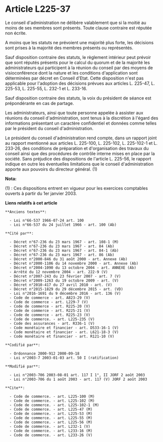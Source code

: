 # Article L225-37

Le conseil d'administration ne délibère valablement que si la moitié au moins de ses membres sont présents. Toute clause
contraire est réputée non écrite.

A moins que les statuts ne prévoient une majorité plus forte, les décisions sont prises à la majorité des membres présents ou
représentés.

Sauf disposition contraire des statuts, le règlement intérieur peut prévoir que sont réputés présents pour le calcul du
quorum et de la majorité les administrateurs qui participent à la réunion du conseil par des moyens de visioconférence dont
la nature et les conditions d'application sont déterminées par décret en Conseil d'Etat. Cette disposition n'est pas
applicable pour l'adoption des décisions prévues aux articles L. 225-47, L. 225-53, L. 225-55, L. 232-1 et L. 233-16. 

Sauf disposition contraire des statuts, la voix du président de séance est prépondérante en cas de partage.

Les administrateurs, ainsi que toute personne appelée à assister aux réunions du conseil d'administration, sont tenus à la
discrétion à l'égard des informations présentant un caractère confidentiel et données comme telles par le président du
conseil d'administration.

Le président du conseil d'administration rend compte, dans un rapport joint au rapport mentionné aux articles L. 225-100, L.
225-102, L. 225-102-1 et L. 233-26, des conditions de préparation et d'organisation des travaux du conseil ainsi que des
procédures de contrôle interne mises en place par la société. Sans préjudice des dispositions de l'article L. 225-56, le
rapport indique en outre les éventuelles limitations que le conseil d'administration apporte aux pouvoirs du directeur
général. (1)

**Nota:**

(1) : Ces dispositions entrent en vigueur pour les exercices comptables ouverts à partir du 1er janvier 2003.

**Liens relatifs à cet article**

	**Anciens textes**:

	  - Loi n°66-537 1966-07-24 art. 100
	  - Loi n°66-537 du 24 juillet 1966 - art. 100 (Ab)

	**Cité par**:

	  - Décret n°67-236 du 23 mars 1967 - art. 108-1 (M)
	  - Décret n°67-236 du 23 mars 1967 - art. 84 (Ab)
	  - Décret n°67-236 du 23 mars 1967 - art. 84-1 (Ab)
	  - Décret n°67-236 du 23 mars 1967 - art. 86 (Ab)
	  - Décret n°2000-846 du 31 août 2000 - art. Annexe (Ab)
	  - Décret n°2000-1106 du 14 novembre 2000 - art. Annexe (Ab)
	  - Décret n°2004-1090 du 13 octobre 2004 - art. ANNEXE (Ab)
	  - Arrêté du 12 novembre 2004 - art. 222-9 (V)
	  - Décret n°2007-243 du 23 février 2007 - art. 7 (V)
	  - Décret n°2009-1263 du 19 octobre 2009 - art. (V)
	  - Décret n°2010-417 du 27 avril 2010 - art. (V)
	  - Décret n°2015-1829 du 29 décembre 2015 - art. (VD)
	  - Loi n°2016-1691 du 9 décembre 2016 - art. 136 (V)
	  - Code de commerce - art. A823-29 (V)
	  - Code de commerce - art. L229-7 (V)
	  - Code de commerce - art. R225-20 (V)
	  - Code de commerce - art. R225-21 (V)
	  - Code de commerce - art. R225-23 (V)
	  - Code de commerce. - art. L225-235 (V)
	  - Code des assurances - art. R336-1 (V)
	  - Code monétaire et financier - art. D533-16-1 (V)
	  - Code monétaire et financier - art. L621-18-3 (V)
	  - Code monétaire et financier - art. R121-10 (V)

	**Codifié par**:

	  - Ordonnance 2000-912 2000-09-18
	  - Loi n°2003-7 2003-01-03 art. 50 I (ratification)

	**Modifié par**:

	  - Loi n°2003-706 2003-08-01 art. 117 I 1°, II JORF 2 août 2003
	  - Loi n°2003-706 du 1 août 2003 - art. 117 (V) JORF 2 août 2003

	**Cite**:

	  - Code de commerce. - art. L225-100 (M)
	  - Code de commerce. - art. L225-102 (M)
	  - Code de commerce. - art. L225-102-1 (M)
	  - Code de commerce. - art. L225-47 (M)
	  - Code de commerce. - art. L225-53 (M)
	  - Code de commerce. - art. L225-55 (M)
	  - Code de commerce. - art. L225-56 (M)
	  - Code de commerce. - art. L232-1 (V)
	  - Code de commerce. - art. L233-16 (M)
	  - Code de commerce. - art. L233-26 (V)
